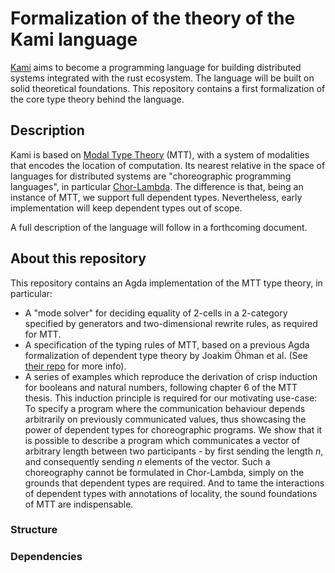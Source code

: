 
# Formalization of the theory of the Kami language

[Kami]() aims to become a programming language for building distributed systems integrated with the rust ecosystem.
The language will be built on solid theoretical foundations. This repository contains a first formalization of the
core type theory behind the language.

## Description
Kami is based on [Modal Type Theory]() (MTT), with a system of modalities that encodes the location of computation. Its
nearest relative in the space of languages for distributed systems are "choreographic programming languages", in
particular [Chor-Lambda](). The difference is that, being an instance of MTT, we support full dependent types. Nevertheless,
early implementation will keep dependent types out of scope.

A full description of the language will follow in a forthcoming document.

## About this repository

This repository contains an Agda implementation of the MTT type theory, in particular:
 - A "mode solver" for deciding equality of 2-cells in a 2-category specified by generators and two-dimensional rewrite rules,
   as required for MTT.
 - A specification of the typing rules of MTT, based on a previous Agda formalization of dependent type theory by
   Joakim Öhman et al. (See [their repo](https://github.com/mr-ohman/logrel-mltt/) for more info).
 - A series of examples which reproduce the derivation of crisp induction for booleans and natural numbers, following
   chapter 6 of the MTT thesis. This induction principle is required for our motivating use-case:
   To specify a program where the communication behaviour depends arbitrarily on previously communicated values, thus
   showcasing the power of dependent types for choreographic programs. We show that it is possible to describe a program
   which communicates a vector of arbitrary length between two participants - by first sending the length $n$, and consequently
   sending $n$ elements of the vector. Such a choreography cannot be formulated in Chor-Lambda, simply on the grounds that
   dependent types are required. And to tame the interactions of dependent types with annotations of locality, the sound
   foundations of MTT are indispensable.

### Structure




### Dependencies




